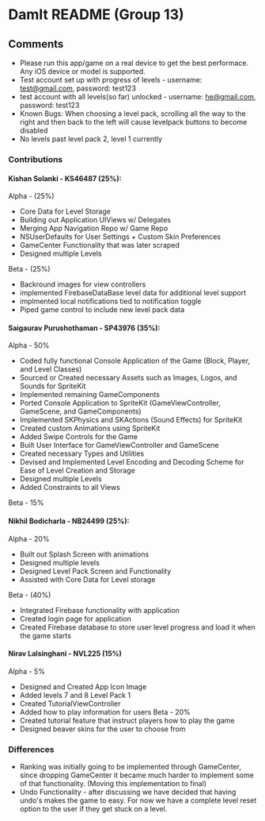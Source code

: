 # DamIt README (Group 13)

## Comments
  * Please run this app/game on a real device to get the best performace. Any iOS device or model is supported.
  * Test account set up with progress of levels - username: test@gmail.com, password: test123
  * test account with all levels(so far) unlocked - username: he@gmail.com, password: test123
  * Known Bugs: When choosing a level pack, scrolling all the way to the right and then back to the left will cause levelpack buttons to become disabled
  * No levels past level pack 2, level 1 currently 

### Contributions
#### Kishan Solanki - KS46487 (25%):
  Alpha - (25%)
  * Core Data for Level Storage 
  * Building out Application UIViews w/ Delegates
  * Merging App Navigation Repo w/ Game Repo
  * NSUserDefaults for User Settings + Custom Skin Preferences
  * GameCenter Functionality that was later scraped
  * Designed multiple Levels
  
  Beta - (25%)
  * Backround images for view controllers
  * implemented FirebaseDataBase level data for additional level support
  * implmented local notifications tied to notification toggle 
  * Piped game control to include new level pack data
  
#### Saigaurav Purushothaman - SP43976 (35%):
  Alpha - 50%
  * Coded fully functional Console Application of the Game (Block, Player, and Level Classes)
  * Sourced or Created necessary Assets such as Images, Logos, and Sounds for SpriteKit
  * Implemented remaining GameComponents
  * Ported Console Application to SpriteKit (GameViewController, GameScene, and GameComponents)
  * Implemented SKPhysics and SKActions (Sound Effects) for SpriteKit
  * Created custom Animations using SpriteKit
  * Added Swipe Controls for the Game
  * Built User Interface for GameViewController and GameScene
  * Created necessary Types and Utilities
  * Devised and Implemented Level Encoding and Decoding Scheme for Ease of Level Creation and Storage
  * Designed multiple Levels
  * Added Constraints to all Views
  
  Beta - 15% 
  
  #### Nikhil Bodicharla - NB24499 (25%):
   Alpha - 20%
  *  Built out Splash Screen with animations
  *  Designed multiple levels
  *  Designed Level Pack Screen and Functionality
  *  Assisted with Core Data for Level storage
  
  Beta - (40%)
  *  Integrated Firebase functionality with application
  *  Created login page for application
  *  Created Firebase database to store user level progress and load it when the game starts
  
  #### Nirav Lalsinghani - NVL225 (15%)
  Alpha - 5%
  * Designed and Created App Icon Image
  * Added levels 7 and 8 Level Pack 1
  * Created TutorialViewController
  * Added how to play information for users
Beta - 20%
  * Created tutorial feature that instruct players how to play the game
  * Designed beaver skins for the user to choose from
### Differences 
  * Ranking was initially going to be implemented through GameCenter, since dropping GameCenter it became much harder to implement some of that functionality. (Moving this implementation to final)
  * Undo Functionality - after discussing we have decided that having undo's makes the game to easy. For now we have a complete level reset option to the user if they get stuck on a level.
  
